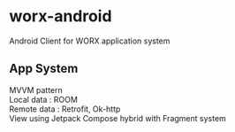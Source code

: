 # worx-android
Android Client for WORX application system

## App System
MVVM pattern
</br>Local data : ROOM
</br>Remote data : Retrofit, Ok-http
</br>View using Jetpack Compose hybrid with Fragment system
